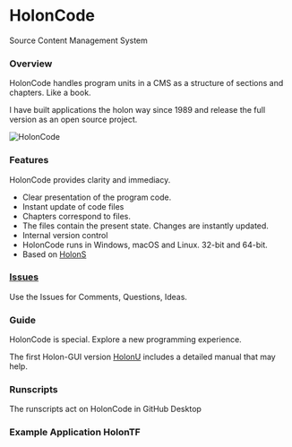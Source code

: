 # HolonCode

Source Content Management System

### Overview
HolonCode handles program units in a CMS as a structure of sections and chapters. 
Like a book.  

I have built applications the holon way since 1989 and release the full version as an open source project.  

![HolonCode](https://www.holonforth.com/images/holoncode1.png)


### Features
HolonCode provides clarity and immediacy.

* Clear presentation of the program code.
* Instant update of code files
* Chapters correspond to files. 
* The files contain the present state. Changes are instantly updated.
* Internal version control
* HolonCode runs in Windows, macOS and Linux. 32-bit and 64-bit.
* Based on [HolonS](https://www.holonforth.com/holons.html)


### [Issues](https://github.com/wejgaard/holoncode/issues) 
Use the Issues for Comments, Questions, Ideas. 


### Guide
HolonCode is special. Explore a new programming experience.

The first Holon-GUI version [HolonU](https://www.holonforth.com/holonu.html) includes a detailed manual that may help. 

### Runscripts
The runscripts act on HolonCode in GitHub Desktop

### Example Application HolonTF


